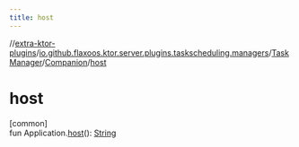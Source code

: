 ```yaml
---
title: host
---
```


//[extra-ktor-plugins](../../../../index.md)/[io.github.flaxoos.ktor.server.plugins.taskscheduling.managers](../../index.md)/[TaskManager](../index.md)/[Companion](index.md)/[host](host.md)

# host

[common]\
fun Application.[host](host.md)(): [String](https://kotlinlang.org/api/latest/jvm/stdlib/kotlin/-string/index.md)




